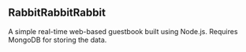RabbitRabbitRabbit
------------------

A simple real-time web-based guestbook built using Node.js. Requires MongoDB for storing the data.
